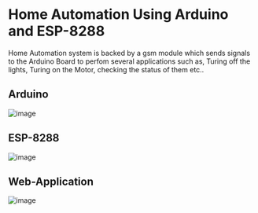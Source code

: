 # Home Automation Using Arduino and ESP-8288
Home Automation system is backed by a gsm module which sends signals to the Arduino Board to perfom several applications
such as, Turing off the lights, Turing on the Motor, checking the status of them etc..
## Arduino
![image](https://user-images.githubusercontent.com/103060398/212468135-aee9ab47-72fc-4592-8063-82a06db9b30d.png)


## ESP-8288
![image](https://user-images.githubusercontent.com/103060398/212468203-e2047320-8f90-4ae5-9ab7-251b81984557.png)


## Web-Application
![image](https://user-images.githubusercontent.com/103060398/212520072-407d1f47-6f48-4470-8869-46f90494a33b.png)

